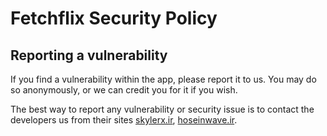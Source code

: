 # Fetchflix Security Policy

## Reporting a vulnerability

If you find a vulnerability within the app, please report it to us. You may do so anonymously, or we can credit you for it if you wish.

The best way to report any vulnerability or security issue is to contact the developers us from their sites [skylerx.ir](https://skylerx.ir), [hoseinwave.ir](https://hoseinwave.ir).

